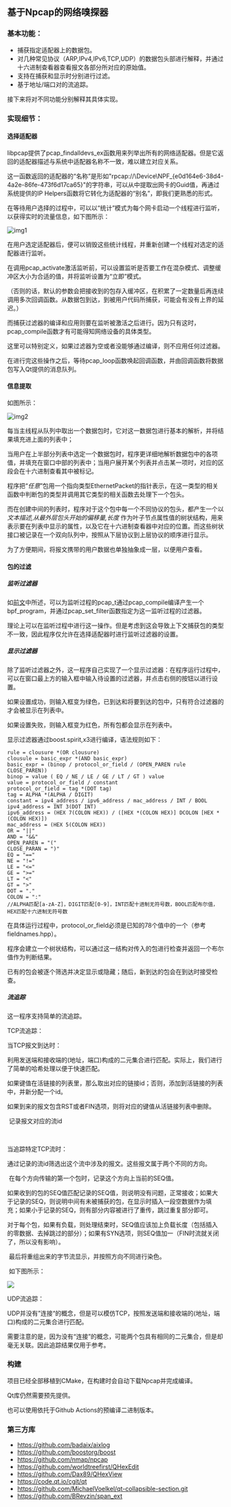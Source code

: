 ## 基于Npcap的网络嗅探器

### 基本功能：

- 捕获指定适配器上的数据包。
- 对几种常见协议（ARP,IPv4,IPv6,TCP,UDP）的数据包头部进行解释，并通过十六进制查看器查看报文各部分所对应的原始值。
- 支持在捕获和显示时分别进行过滤。
- 基于地址/端口对的流追踪。

接下来将对不同功能分别解释其具体实现。



### 实现细节：

#### 选择适配器

libpcap提供了pcap_findalldevs_ex函数用来列举出所有的网络适配器。但是它返回的适配器描述与系统中适配器名称不一致，难以建立对应关系。

这一函数返回的适配器的“名称”是形如"rpcap://\Device\NPF_{e0d164e6-38d4-4a2e-86fe-473f6d17ca65}"的字符串，可以从中提取出网卡的Guid值，再通过系统提供的IP Helpers函数将它转化为适配器的“别名”，即我们更熟悉的形式。

在等待用户选择的过程中，可以以“统计”模式为每个网卡启动一个线程进行监听，以获得实时的流量信息，如下图所示：

![img1](img/img1.png)

在用户选定适配器后，便可以销毁这些统计线程，并重新创建一个线程对选定的适配器进行监听。

在调用pcap_activate激活监听前，可以设置监听是否要工作在混杂模式、调整缓冲区大小为合适的值，并将监听设置为“立即”模式。

（否则的话，默认的参数会把接收到的包存入缓冲区，在积累了一定数量后再连续调用多次回调函数。从数据包到达，到被用户代码所捕获，可能会有没有上界的延迟。）

而捕获过滤器的编译和应用则要在监听被激活之后进行。因为只有这时，pcap_compile函数才有可能得知网络设备的具体类型。

这里可以特别定义，如果过滤器为空或者没能够通过编译，则不应用任何过滤器。

在进行完这些操作之后，等待pcap_loop函数唤起回调函数，并由回调函数将数据包写入Qt提供的消息队列。



#### 信息提取

如图所示：

![img2](img/img2.png)

每当主线程从队列中取出一个数据包时，它对这一数据包进行基本的解析，并将结果填充进上面的列表中；

当用户在上半部分列表中选定一个数据包时，程序更详细地解析数据包中的各项值，并填充在窗口中部的列表中；当用户展开某个列表并点击某一项时，对应的区段会在十六进制查看其中被标记。

程序把“*任意*”包用一个指向类型EthernetPacket的指针表示，在这一类型的相关函数中判断包的类型并调用其它类型的相关函数去处理下一个包头。

而在创建中间的列表时，程序对于这个包中每一个不同协议的包头，都产生一个以*文本描述,从最外层包头开始的偏移量,长度* 作为叶子节点属性值的树状结构，用来表示要在列表中显示的属性，以及它在十六进制查看器中对应的位置。而这些树状接口被记录在一个双向队列中，按照从下层协议到上层协议的顺序进行显示。

为了方便期间，将报文携带的用户数据也单独抽象成一层，以便用户查看。



#### 包的过滤

##### 监听过滤器

如[前文](####选择适配器)中所述，可以为监听过程的pcap_t通过pcap_compile编译产生一个bpf_program，并通过pcap_set_filter函数指定为这一监听过程的过滤器。

理论上可以在监听过程中进行这一操作。但是考虑到这会导致上下文捕获包的类型不一致，因此程序仅允许在选择适配器时进行监听过滤器的设置。

##### 显示过滤器

除了监听过滤器之外，这一程序自己实现了一个显示过滤器：在程序运行过程中，可以在窗口最上方的输入框中输入待设置的过滤器，并点击右侧的按钮以进行设置。

如果设置成功，则输入框变为绿色，已到达和将要到达的包中，只有符合过滤器的才会被显示在列表中。

如果设置失败，则输入框变为红色，所有包都会显示在列表中。

显示过滤器通过boost.spirit,x3进行编译，语法规则如下：

```
rule = clousure *(OR clousure)
clousule = basic_expr *(AND basic_expr)
basic_expr = (binop / protocol_or_field / (OPEN_PAREN rule CLOSE_PAREN))
binop = value ( EQ / NE / LE / GE / LT / GT ) value
value = protocol_or_field / constant
protocol_or_field = tag *(DOT tag)
tag = ALPHA *(ALPHA / DIGIT)
constant = ipv4_address / ipv6_address / mac_address / INT / BOOL
ipv4_address = INT 3(DOT INT)
ipv6_address = (HEX 7(COLON HEX)) / ([HEX *(COLON HEX)] DCOLON [HEX *(COLON HEX)])
mac_address = (HEX 5(COLON HEX))
OR = "||"
AND = "&&"
OPEN_PAREN = "("
CLOSE_PARAN = ")"
EQ = "=="
NE = "!="
LE = "<="
GE = ">="
LT = "<"
GT = ">"
DOT = "."
COLON = ":"
//ALPHA匹配[a-zA-Z]，DIGIT匹配[0-9]，INT匹配十进制无符号数，BOOL匹配布尔值，HEX匹配十六进制无符号数
```

在具体运行过程中，protocol_or_field必须是已知的78个值中的一个（参考fieldnames.hpp）。

程序会建立一个树状结构，可以通过这一结构对传入的包进行检查并返回一个布尔值作为判断结果。

已有的包会被逐个筛选并决定显示或隐藏；随后，新到达的包会在到达时接受检查。



##### 流追踪

这一程序支持简单的流追踪。

TCP流追踪：

当TCP报文到达时：

​	利用发送端和接收端的(地址，端口)构成的二元集合进行匹配。实际上，我们进行了简单的哈希处理以便于快速匹配。

​	如果键值在活链接的列表里，那么取出对应的链接id；否则，添加到活链接的列表中，并新分配一个id。

​	如果到来的报文包含RST或者FIN选项，则将对应的键值从活链接列表中删除。

​	记录报文对应的流id

​	

当追踪特定TCP流时：

​	通过记录的流id筛选出这个流中涉及的报文。这些报文属于两个不同的方向。

​	在每个方向传输的第一个包时，记录这个方向上当前的SEQ值。

​	如果收到的包的SEQ值匹配记录的SEQ值，则说明没有问题，正常接收；如果大于记录的SEQ，则说明中间有未被捕获的包，在显示时插入一段空数据作为填充；如果小于记录的SEQ，则有部分内容被进行了重传，跳过重复部分即可。

​	对于每个包，如果有负载，则处理结束时，SEQ值应该加上负载长度（包括插入的零数据、去掉跳过的部分）；如果有SYN选项，则SEQ值加一（FIN时流就关闭了，所以没有影响）。

​	最后将重组出来的字节流显示，并按照方向不同进行染色。

​	如下图所示：

![](img\img3.png)



UDP流追踪：

​	UDP并没有”连接“的概念，但是可以模仿TCP，按照发送端和接收端的(地址，端口)构成的二元集合进行匹配。

​	需要注意的是，因为没有“连接”的概念，可能两个包具有相同的二元集合，但是却毫无关联。因此追踪结果仅用于参考。



### 构建

项目已经全部移植到CMake，在构建时会自动下载Npcap并完成编译。

Qt库仍然需要预先提供。

也可以使用依托于Github Actions的预编译二进制版本。



### 第三方库

- https://github.com/badaix/aixlog
- https://github.com/boostorg/boost
- https://github.com/nmap/npcap
- https://github.com/worldtreefirst/QHexEdit
- https://github.com/Dax89/QHexView
- https://code.qt.io/cgit/qt
- https://github.com/MichaelVoelkel/qt-collapsible-section.git
- https://github.com/BRevzin/span_ext



